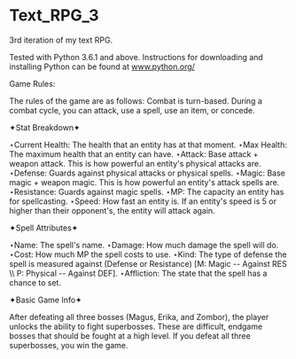 # Text_RPG_3
3rd iteration of my text RPG.

Tested with Python 3.6.1 and above. Instructions for downloading and installing Python can be found at www.python.org/

Game Rules:

The rules of the game are as follows:
Combat is turn-based. During a combat cycle, you can attack, use a spell, use an item, or concede. 

✦Stat Breakdown✦

⋆Current Health: The health that an entity has at that moment.
⋆Max Health: The maximum health that an entity can have.
⋆Attack: Base attack + weapon attack. This is how powerful an entity's physical attacks are.
⋆Defense: Guards against physical attacks or physical spells.
⋆Magic: Base magic + weapon magic. This is how powerful an entity's attack spells are.
⋆Resistance: Guards against magic spells.
⋆MP: The capacity an entity has for spellcasting.
⋆Speed: How fast an entity is. If an entity's speed is 5 or higher than their opponent's, the entity will attack again.

✦Spell Attributes✦

⋆Name: The spell's name.
⋆Damage: How much damage the spell will do.
⋆Cost: How much MP the spell costs to use.
⋆Kind: The type of defense the spell is measured against (Defense or Resistance) [M: Magic -- Against RES \\\ P: Physical -- Against DEF].
⋆Affliction: The state that the spell has a chance to set.

✦Basic Game Info✦

After defeating all three bosses (Magus, Erika, and Zombor), the player unlocks the ability to fight superbosses. These are difficult, endgame bosses that should be fought at a high level. If you defeat all three superbosses, you win the game.
